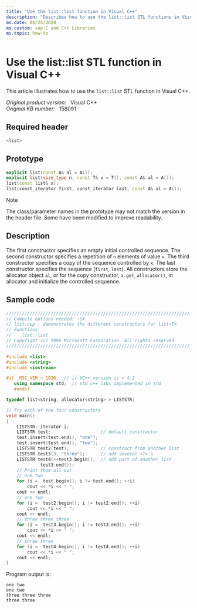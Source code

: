 ```yaml
---
title: "Use the list::list function in Visual C++"
description: "Describes how to use the list::list STL functions in Visual C++. This article also provides a code sample to show how to do this task."
ms.date: 04/24/2020
ms.custom: sap:C and C++ Libraries
ms.topic: how-to
---
```

# Use the list::list STL function in Visual C++

This article illustrates how to use the `list::list` STL function in Visual C++.

_Original product version:_ &nbsp; Visual C++  
_Original KB number:_ &nbsp; 158091

## Required header

```cpp
<list>
```

## Prototype

```cpp
explicit list(const A& al = A());
explicit list(size_type n, const T& v = T(), const A& al = A());
list(const list& x);
list(const_iterator first, const_iterator last, const A& al = A());
```

> [!NOTE]
> The class/parameter names in the prototype may not match the version in the header file. Some have been modified to improve readability.

## Description

The first constructor specifies an empty initial controlled sequence. The second constructor specifies a repetition of `n` elements of value `x`. The third constructor specifies a copy of the sequence controlled by `x`. The last constructor specifies the sequence (`first`, `last`). All constructors store the allocator object `al`, or for the copy constructor, `x.get_allocator()`, in allocator and initialize the controlled sequence.

## Sample code

```cpp
//////////////////////////////////////////////////////////////////////
// Compile options needed: -GX
// list.cpp : demonstrates the different constructors for list<T>
// Functions:
//    list::list
// Copyright (c) 1996 Microsoft Corporation. All rights reserved.
//////////////////////////////////////////////////////////////////////

#include <list>
#include <string>
#include <iostream>

#if _MSC_VER > 1020   // if VC++ version is > 4.2
   using namespace std;  // std c++ libs implemented in std
   #endif

typedef list<string, allocator<string> > LISTSTR;

// Try each of the four constructors
void main()
{
    LISTSTR::iterator i;
    LISTSTR test;                   // default constructor
    test.insert(test.end(), "one");
    test.insert(test.end(), "two");
    LISTSTR test2(test);            // construct from another list
    LISTSTR test3(3, "three");      // add several <T>'s
    LISTSTR test4(++test3.begin(),  // add part of another list
             test3.end());
    // Print them all out
    // one two
    for (i =  test.begin(); i != test.end(); ++i)
        cout << *i << " ";
    cout << endl;
    // one two
    for (i =  test2.begin(); i != test2.end(); ++i)
        cout << *i << " ";
    cout << endl;
    // three three three
    for (i =  test3.begin(); i != test3.end(); ++i)
        cout << *i << " ";
    cout << endl;
    // three three
    for (i =  test4.begin(); i != test4.end(); ++i)
        cout << *i << " ";
    cout << endl;
}
```

Program output is:

```console
one two
one two
three three three
three three
```
